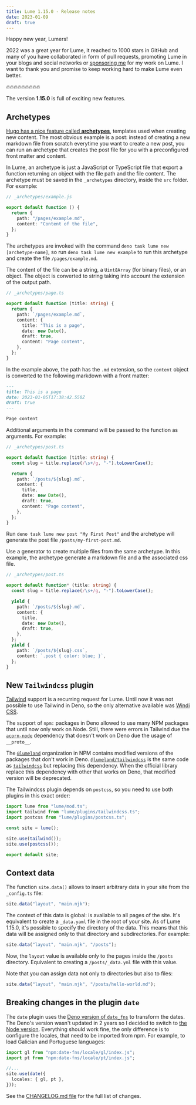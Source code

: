```yaml
---
title: Lume 1.15.0 - Release notes
date: 2023-01-09
draft: true
---
```


Happy new year, Lumers!

2022 was a great year for Lume, it reached to 1000 stars in GitHub and many of
you have collaborated in form of pull requests, promoting Lume in your blogs and
social networks or [sponsoring me](https://github.com/sponsors/oscarotero/) for
my work on Lume. I want to thank you and promise to keep working hard to make
Lume even better.

🔥🔥🔥🔥🔥🔥🔥🔥🔥

<!-- more -->

The version **1.15.0** is full of exciting new features.

## Archetypes

[Hugo has a nice feature called **archetypes**](https://gohugo.io/content-management/archetypes/),
templates used when creating new content. The most obvious example is a post:
instead of creating a new markdown file from scratch everytime you want to
create a new post, you can run an archetype that creates the post file for you
with a preconfigured front matter and content.

In Lume, an archetype is just a JavaScript or TypeScript file that export a
function returning an object with the file path and the file content. The
archetype must be saved in the `_archetypes` directory, inside the `src` folder.
For example:

```ts
// _archetypes/example.js

export default function () {
  return {
    path: "/pages/example.md",
    content: "Content of the file",
  };
}
```

The archetypes are invoked with the command
`deno task lume new [archetype-name]`, so run `deno task lume new example` to
run this archetype and create the file `/pages/example.md`.

The content of the file can be a string, a `Uint8Array` (for binary files), or
an object. The object is converted to string taking into account the extension
of the output path.

```ts
// _archetypes/page.ts

export default function (title: string) {
  return {
    path: `/pages/example.md`,
    content: {
      title: "This is a page",
      date: new Date(),
      draft: true,
      content: "Page content",
    },
  };
}
```

In the example above, the path has the `.md` extension, so the `content` object
is converted to the following markdown with a front matter:

```md
---
title: This is a page
date: 2023-01-05T17:38:42.550Z
draft: true
---

Page content
```

Additional arguments in the command will be passed to the function as arguments.
For example:

```ts
// _archetypes/post.ts

export default function (title: string) {
  const slug = title.replace(/\s+/g, "-").toLowerCase();

  return {
    path: `/posts/${slug}.md`,
    content: {
      title,
      date: new Date(),
      draft: true,
      content: "Page content",
    },
  };
}
```

Run `deno task lume new post "My First Post"` and the archetype will generate
the post file `/posts/my-first-post.md`.

Use a generator to create multiple files from the same archetype. In this
example, the archetype generate a markdown file and a the associated css file.

```ts
// _archetypes/post.ts

export default function* (title: string) {
  const slug = title.replace(/\s+/g, "-").toLowerCase();

  yield {
    path: `/posts/${slug}.md`,
    content: {
      title,
      date: new Date(),
      draft: true,
    },
  };
  yield {
    path: `/posts/${slug}.css`,
    content: `.post { color: blue; }`,
  };
}
```

## New `Tailwindcss` plugin

[Tailwind](https://tailwindcss.com/) support is a recurring request for Lume.
Until now it was not possible to use Tailwind in Deno, so the only alternative
available was [Windi CSS](https://lume.land/plugins/windi_css/).

The support of `npm:` packages in Deno allowed to use many NPM packages that
until now only work on Node. Still, there were errors in Tailwind due the
[`acorn-node`](https://www.npmjs.com/package/acorn-node) dependency that doesn't
work on Deno due the usage of `__proto__`.

The [`@lumeland`](https://www.npmjs.com/search?q=%40lumeland) organization in
NPM contains modified versions of the packages that don't work in Deno.
[`@lumeland/tailwindcss`](https://www.npmjs.com/package/@lumeland/tailwindcss)
is the same code as [`tailwindcss`](https://www.npmjs.com/package/tailwindcss)
but replacing this dependency. When the official library replace this dependency
with other that works on Deno, that modified version will be deprecated.

The Tailwindcss plugin depends on `postcss`, so you need to use both plugins in
this exact order:

```ts
import lume from "lume/mod.ts";
import tailwind from "lume/plugins/tailwindcss.ts";
import postcss from "lume/plugins/postcss.ts";

const site = lume();

site.use(tailwind());
site.use(postcss());

export default site;
```

## Context data

The function `site.data()` allows to insert arbitrary data in your site from the
`_config.ts` file:

```ts
site.data("layout", "main.njk");
```

The context of this data is global: is available to all pages of the site. It's
equivalent to create a `_data.yaml` file in the root of your site. As of Lume
1.15.0, it's possible to specify the directory of the data. This means that this
data will be assigned only to that directory and subdirectories. For example:

```ts
site.data("layout", "main.njk", "/posts");
```

Now, the `layout` value is available only to the pages inside the `/posts`
directory. Equivalent to creating a `/posts/_data.yml` file with this value.

Note that you can assign data not only to directories but also to files:

```ts
site.data("layout", "main.njk", "/posts/hello-world.md");
```

## Breaking changes in the plugin `date`

The `date` plugin uses the
[Deno version of `date_fns`](https://deno.land/x/date_fns@v2.15.0) to transform
the dates. The Deno's version wasn't updated in 2 years so I decided to switch
to [the Node version](https://www.npmjs.com/package/date-fns). Everything should
work fine, the only difference is to configure the locales, that need to be
imported from npm. For example, to load Galician and Portuguese languages:

```ts
import gl from "npm:date-fns/locale/gl/index.js";
import pt from "npm:date-fns/locale/pt/index.js";

//...
site.use(date({
  locales: { gl, pt },
}));
```

See the
[CHANGELOG.md file](https://github.com/lumeland/lume/blob/v1.15.0/CHANGELOG.md)
for the full list of changes.
